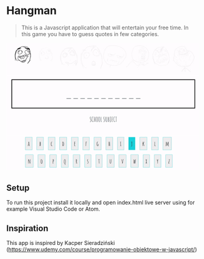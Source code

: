 # Hangman

> This is a Javascript application that will entertain your free time. In this game you have to guess quotes in few categories.

![](hangman.gif)

## Setup

To run this project install it locally and open index.html live server using for example Visual Studio Code or Atom.

## Inspiration

This app is inspired by Kacper Sieradziński (https://www.udemy.com/course/programowanie-obiektowe-w-javascript/)
